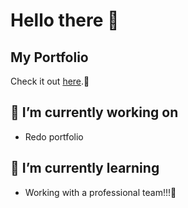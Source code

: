 # Hello there 👋

## My Portfolio
Check it out [here](https://jaaguil2.github.io/).:telescope:

## 🔭 I’m currently working on
- Redo portfolio

##  🌱 I’m currently learning
- Working with a professional team!!!:office:

